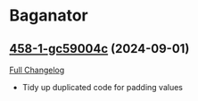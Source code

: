# Baganator

## [458-1-gc59004c](https://github.com/Baganator/Baganator/tree/c59004cb95daa7376e5c07dded4406617d2d8db5) (2024-09-01)
[Full Changelog](https://github.com/Baganator/Baganator/compare/458...c59004cb95daa7376e5c07dded4406617d2d8db5) 

- Tidy up duplicated code for padding values  
